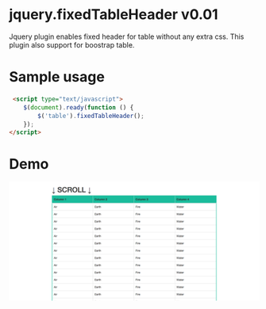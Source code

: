 # jquery.fixedTableHeader v0.01

Jquery plugin enables fixed header for table without any extra css. This plugin also support for boostrap table.

# Sample usage

```html
 <script type="text/javascript">
    $(document).ready(function () {
        $('table').fixedTableHeader();
    });
</script>
```

# Demo

![Demo](demo.png)

